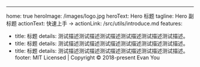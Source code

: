 ---
home: true
heroImage: /images/logo.jpg
heroText: Hero 标题
tagline: Hero 副标题
actionText: 快速上手 →
actionLink: /src/utils/introduce.md
features:
- title: 标题
  details: 测试描述测试描述测试描述测试描述测试描述测试描述。
- title: 标题
  details: 测试描述测试描述测试描述测试描述测试描述测试描述。
- title: 标题
  details: 测试描述测试描述测试描述测试描述测试描述测试描述。
footer: MIT Licensed | Copyright © 2018-present Evan You

